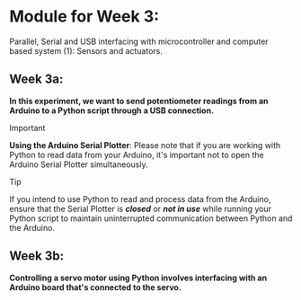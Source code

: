 # Module for Week 3:
Parallel, Serial and USB interfacing with microcontroller and computer based system (1):
Sensors and actuators.

## Week 3a: 
**In this experiment, we want to send potentiometer readings
from an Arduino to a Python script through a USB connection.**

> [!IMPORTANT]
>**Using the Arduino Serial Plotter**: Please note that if you are working with Python to read data
from your Arduino, it's important not to open the Arduino Serial Plotter simultaneously.

> [!TIP]
>If you intend to use Python to read and process data from the Arduino, ensure that the Serial Plotter is ***closed*** or ***not in use*** while running
your Python script to maintain uninterrupted communication between Python and the Arduino.

## Week 3b: 
**Controlling a servo motor using Python involves interfacing with an Arduino board that's connected
to the servo.**
